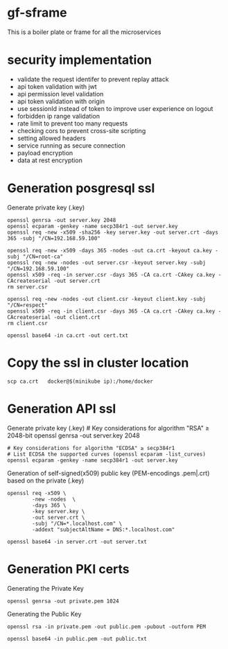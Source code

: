 # gf-sframe
This is a boiler plate or frame for all the microservices


# security implementation
- validate the request identifer to prevent replay attack
- api token validation with jwt
- api permission level validation
- api token validation with origin
- use sessionId instead of token to improve user experience on logout
- forbidden ip range validation
- rate limit to prevent too many requests
- checking cors to prevent cross-site scripting
- setting allowed headers
- service running as secure connection
- payload encryption
- data at rest encryption

# Generation posgresql ssl
Generate private key (.key)
       
    openssl genrsa -out server.key 2048
    openssl ecparam -genkey -name secp384r1 -out server.key
    openssl req -new -x509 -sha256 -key server.key -out server.crt -days 365 -subj "/CN=192.168.59.100"

    openssl req -new -x509 -days 365 -nodes -out ca.crt -keyout ca.key -subj "/CN=root-ca"
    openssl req -new -nodes -out server.csr -keyout server.key -subj "/CN=192.168.59.100"
    openssl x509 -req -in server.csr -days 365 -CA ca.crt -CAkey ca.key -CAcreateserial -out server.crt
    rm server.csr

    openssl req -new -nodes -out client.csr -keyout client.key -subj "/CN=respect"
    openssl x509 -req -in client.csr -days 365 -CA ca.crt -CAkey ca.key -CAcreateserial -out client.crt
    rm client.csr

    openssl base64 -in ca.crt -out cert.txt  

# Copy the ssl in cluster location
    scp ca.crt   docker@$(minikube ip):/home/docker


# Generation API ssl
Generate private key (.key)
    # Key considerations for algorithm "RSA" ≥ 2048-bit
    openssl genrsa -out server.key 2048

    # Key considerations for algorithm "ECDSA" ≥ secp384r1
    # List ECDSA the supported curves (openssl ecparam -list_curves)
    openssl ecparam -genkey -name secp384r1 -out server.key

Generation of self-signed(x509) public key (PEM-encodings .pem|.crt) based on the private (.key)

    openssl req -x509 \
            -new -nodes  \
            -days 365 \
            -key server.key \
            -out server.crt \
            -subj "/CN=*.localhost.com" \
            -addext "subjectAltName = DNS:*.localhost.com"

    openssl base64 -in server.crt -out server.txt


# Generation PKI certs
Generating the Private Key

    openssl genrsa -out private.pem 1024

Generating the Public Key

    openssl rsa -in private.pem -out public.pem -pubout -outform PEM

    openssl base64 -in public.pem -out public.txt

